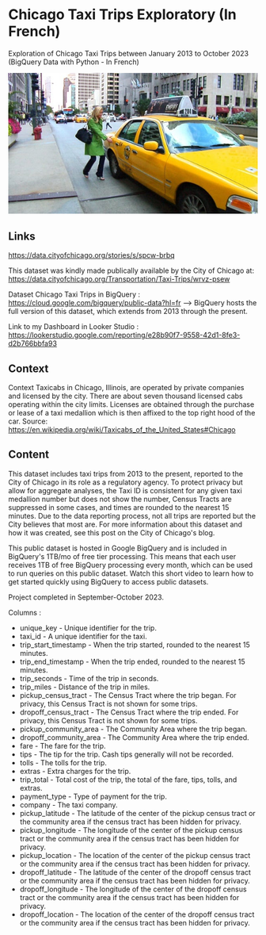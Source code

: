 # Chicago Taxi Trips Exploratory (In French)
Exploration of Chicago Taxi Trips between January 2013 to October 2023 (BigQuery Data with Python - In French)

![Chicago Taxi Trips Exploratory](taxi.jpg "Chicago Taxi Trips Exploratory")

## Links
https://data.cityofchicago.org/stories/s/spcw-brbq

This dataset was kindly made publically available by the City of Chicago at: https://data.cityofchicago.org/Transportation/Taxi-Trips/wrvz-psew

Dataset Chicago Taxi Trips in BigQuery : https://cloud.google.com/bigquery/public-data?hl=fr --> BigQuery hosts the full version of this dataset, which extends from 2013 through the present.

Link to my Dashboard in Looker Studio : https://lookerstudio.google.com/reporting/e28b90f7-9558-42d1-8fe3-d2b766bbfa93

## Context

Context Taxicabs in Chicago, Illinois, are operated by private companies and licensed by the city. There are about seven thousand licensed cabs operating within the city limits. Licenses are obtained through the purchase or lease of a taxi medallion which is then affixed to the top right hood of the car. 
Source: https://en.wikipedia.org/wiki/Taxicabs_of_the_United_States#Chicago 

## Content

This dataset includes taxi trips from 2013 to the present, reported to the City of Chicago in its role as a regulatory agency. To protect privacy but allow for aggregate analyses, the Taxi ID is consistent for any given taxi medallion number but does not show the number, Census Tracts are suppressed in some cases, and times are rounded to the nearest 15 minutes. Due to the data reporting process, not all trips are reported but the City believes that most are. For more information about this dataset and how it was created, see this post  on the City of Chicago's blog.

This public dataset is hosted in Google BigQuery and is included in BigQuery's 1TB/mo of free tier processing. This means that each user receives 1TB of free BigQuery processing every month, which can be used to run queries on this public dataset. Watch this short video to learn how to get started quickly using BigQuery to access public datasets. 

Project completed in September-October 2023.

Columns :

- unique_key - Unique identifier for the trip.  
- taxi_id - A unique identifier for the taxi.  
- trip_start_timestamp - When the trip started, rounded to the nearest 15 minutes.  
- trip_end_timestamp - When the trip ended, rounded to the nearest 15 minutes.  
- trip_seconds - Time of the trip in seconds.  
- trip_miles - Distance of the trip in miles.  
- pickup_census_tract - The Census Tract where the trip began. For privacy, this Census Tract  is not shown for some trips.  
- dropoff_census_tract - The Census Tract where the trip ended. For privacy, this Census Tract  is not shown for some trips.  
- pickup_community_area - The Community Area where the trip began.  
- dropoff_community_area - The Community Area where the trip ended.  
- fare - The fare for the trip.  
- tips - The tip for the trip. Cash tips generally will not be recorded.  
- tolls - The tolls for the trip. 
- extras - Extra charges for the trip.  
- trip_total - Total cost of the trip, the total of the fare, tips, tolls, and extras.  
- payment_type - Type of payment for the trip.  
- company - The taxi company.  
- pickup_latitude - The latitude of the center of the pickup census tract or the community area if the census tract has been hidden for privacy.  
- pickup_longitude - The longitude of the center of the pickup census tract or the community area if the census tract has been hidden for privacy.  
- pickup_location - The location of the center of the pickup census tract or the community area if the census tract has been hidden for privacy.  
- dropoff_latitude - The latitude of the center of the dropoff census tract or the community area if the census tract has been hidden for privacy.  
- dropoff_longitude - The longitude of the center of the dropoff census tract or the community area if the census tract has been hidden for privacy.  
- dropoff_location - The location of the center of the dropoff census tract or the community area if the census tract has been hidden for privacy. 



